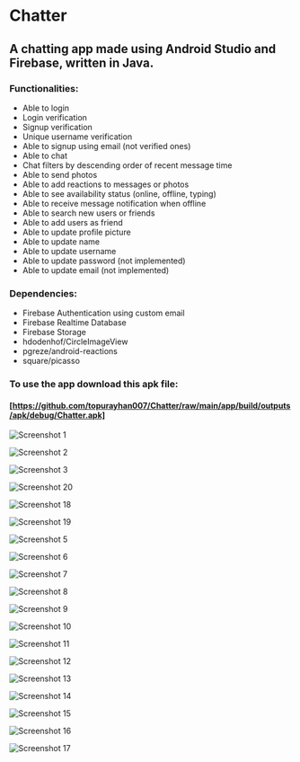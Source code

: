 # Chatter

## A chatting app made using Android Studio and Firebase, written in Java.

### Functionalities:
   - Able to login
   - Login verification
   - Signup verification
   - Unique username verification 
   - Able to signup using email (not verified ones)
   - Able to chat
   - Chat filters by descending order of recent message time
   - Able to send photos
   - Able to add reactions to messages or photos
   - Able to see availability status (online, offline, typing)
   - Able to receive message notification when offline
   - Able to search new users or friends
   - Able to add users as friend
   - Able to update profile picture
   - Able to update name
   - Able to update username
   - Able to update password (not implemented)
   - Able to update email (not implemented)

### Dependencies:
   - Firebase Authentication using custom email
   - Firebase Realtime Database
   - Firebase Storage
   - hdodenhof/CircleImageView
   - pgreze/android-reactions
   - square/picasso

### To use the app download this apk file:

 #### [https://github.com/topurayhan007/Chatter/raw/main/app/build/outputs/apk/debug/Chatter.apk]
 

![Screenshot 1](asset/1.jpg)

![Screenshot 2](asset/2.jpg)

![Screenshot 3](asset/3.jpg)

![Screenshot 20](asset/20.jpg)

![Screenshot 18](asset/18.jpg)

![Screenshot 19](asset/19.jpg)

![Screenshot 5](asset/5.jpg)

![Screenshot 6](asset/6.jpg)

![Screenshot 7](asset/7.jpg)

![Screenshot 8](asset/8.jpg)

![Screenshot 9](asset/9.jpg)

![Screenshot 10](asset/10.jpg)

![Screenshot 11](asset/11.jpg)

![Screenshot 12](asset/12.jpg)

![Screenshot 13](asset/13.jpg)

![Screenshot 14](asset/14.jpg)

![Screenshot 15](asset/15.jpg)

![Screenshot 16](asset/16.jpg)

![Screenshot 17](asset/17.jpg)




